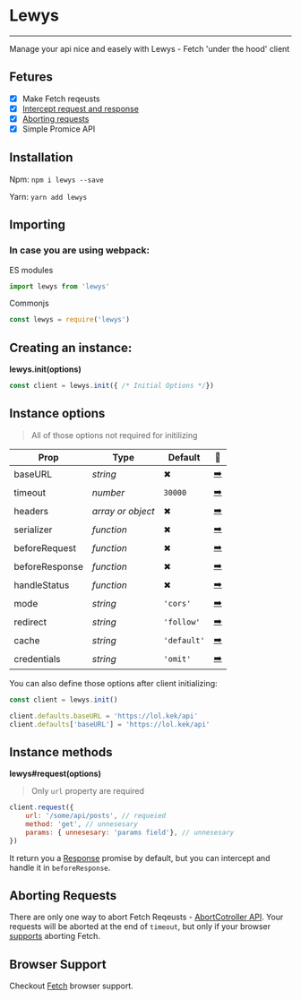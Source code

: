 # Lewys
----------------------------------------------------



Manage your api nice and easely with Lewys - Fetch 'under the hood' client



## Fetures
- [x] Make Fetch reqeusts
- [x] [Intercept request and response](#)
- [x] [Aborting requests](#aborting-requests)
- [x] Simple Promice API
<!-- Make http requests from node.js -->



## Installation
Npm:  `npm i lewys --save`

Yarn:  `yarn add lewys`



## Importing
### In case you are using webpack:
ES modules
```js 
import lewys from 'lewys'
```
Commonjs
```js 
const lewys = require('lewys')
```

<!-- ### Using CDN:
```html
<script src="https://unpkg.com/lewys/lewys.min.js"></script>
``` -->


## Creating an instance:
**lewys.init(options)**
```js 
const client = lewys.init({ /* Initial Options */})
```



## Instance options
> All of those options not required for initilizing

| Prop | Type | Default | 📝 |
| --- | --- | --- | --- |
| baseURL | *string* | ✖ | [➡️](#) |
| timeout | *number* | `30000` | [➡️](#) |
| headers | *array or object* | ✖ | [➡️](#) |
| serializer | *function* | ✖ | [➡️](#) |
| beforeRequest | *function* | ✖ | [➡️](#) |
| beforeResponse | *function* | ✖ | [➡️](#) |
| handleStatus | *function* | ✖ | [➡️](#) |
| mode | *string* | `'cors'` | [➡️](#) |
| redirect | *string* | `'follow'` | [➡️](#) |
| cache | *string* | `'default'` | [➡️](#) |
| credentials | *string* | `'omit'` | [➡️](#) |

You can also define those options after client initializing:
```js
const client = lewys.init()

client.defaults.baseURL = 'https://lol.kek/api'
client.defaults['baseURL'] = 'https://lol.kek/api'
```



## Instance methods
**lewys#request(options)** 
> Only `url` property are required
```js
client.request({
    url: '/some/api/posts', // requeied
    method: 'get', // unnesesary
    params: { unnesesary: 'params field'}, // unnesesary
})
```
It return you a [Response](https://developer.mozilla.org/en-US/docs/Web/API/Response/Response) promise by default, but you can intercept and handle it in `beforeResponse`.




## Aborting Requests
There are only one way to abort Fetch Reqeusts - [AbortCotroller API](https://developer.mozilla.org/en-US/docs/Web/API/AbortController). 
Your requests will be aborted at the end of `timeout`, but only if your browser [supports](https://developer.mozilla.org/en-US/docs/Web/API/AbortController) aborting Fetch.




## Browser Support
Checkout [Fetch](https://caniuse.com/#feat=fetch) browser support.
